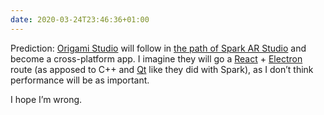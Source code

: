 ```yaml
---
date: 2020-03-24T23:46:36+01:00
---
```


Prediction: [Origami Studio](https://origami.design) will follow in [the path of Spark AR Studio](https://milen.me/software/#software-arstudio-mac) and become a cross-platform app. I imagine they will go a [React](https://reactjs.org) + [Electron](https://www.electronjs.org) route (as apposed to C++ and [Qt](https://www.qt.io) like they did with Spark), as I don’t think performance will be as important.

I hope I’m wrong.